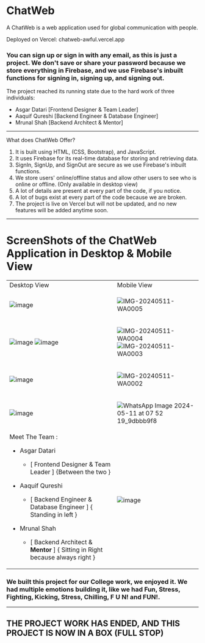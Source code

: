 # ChatWeb
 
A ChatWeb is a web application used for global communication with people.

Deployed on Vercel: chatweb-awful.vercel.app

<h3> You can sign up or sign in with any email, as this is just a project. We don't save or share your password because we store everything in Firebase, and we use Firebase's inbuilt functions for signing in, signing up, and signing out. </h3>

The project reached its running state due to the hard work of three individuals:

   * Asgar Datari [Frontend Designer & Team Leader]
   * Aaquif Qureshi [Backend Engineer & Database Engineer]
   * Mrunal Shah [Backend Architect & Mentor]

----
What does ChatWeb Offer?
 
 1. It is built using HTML, (CSS, Bootstrap), and JavaScript.
 2. It uses Firebase for its real-time database for storing and retrieving data.
 3. SignIn, SignUp, and SignOut are secure as we use Firebase's inbuilt functions.
 4. We store users' online/offline status and allow other users to see who is online or offline. (Only available in desktop view)
 5. A lot of details are present at every part of the code, if you notice.
 6. A lot of bugs exist at every part of the code because we are broken.
 7. The project is live on Vercel but will not be updated, and no new features will be added anytime soon.
----

# ScreenShots of the ChatWeb Application in Desktop & Mobile View
<table>
  <tr>
   <td> Desktop View </td>
   <td> Mobile View </td>  
 </tr>

 <tr>
  <td> 
  
   ![image](https://github.com/AsgarDatari/ChatWeb/assets/108453611/0ce95556-fb91-4d11-878f-9493377874c5) 
  
  </td>

  <td>

   ![IMG-20240511-WA0005](https://github.com/AsgarDatari/ChatWeb/assets/108453611/a68d9464-88e4-41fc-b738-aea6b7b6e640)

   
  </td>
 </tr>

 <tr>
   <td>
    
   ![image](https://github.com/AsgarDatari/ChatWeb/assets/108453611/459b8b9b-879f-428f-9242-a96f624419eb)
   ![image](https://github.com/AsgarDatari/ChatWeb/assets/108453611/4c1c39a0-f41f-4f06-a668-2f00fd5cf2bb)
    
   </td>

   <td>
    
   ![IMG-20240511-WA0004](https://github.com/AsgarDatari/ChatWeb/assets/108453611/f7f1cd9d-3f78-4a89-9dd5-34e8ae769dad)
   ![IMG-20240511-WA0003](https://github.com/AsgarDatari/ChatWeb/assets/108453611/6ff28413-7b39-41ed-8a57-633787b8ceeb)

   </td>
 </tr>

 <tr>
   <td>
    
   ![image](https://github.com/AsgarDatari/ChatWeb/assets/108453611/a28ca2c2-4721-4539-ae95-8f405c87ebb5)
    
   </td>
   <td>

   ![IMG-20240511-WA0002](https://github.com/AsgarDatari/ChatWeb/assets/108453611/bee1bf35-dddb-445c-8824-b3e1e2465cee)

   </td>
 </tr>

<tr>
 <td>
  
   ![image](https://github.com/AsgarDatari/ChatWeb/assets/108453611/222254f8-3ea1-44c2-bda9-dc73ef678e2f)
  
 </td>
 <td>

  ![WhatsApp Image 2024-05-11 at 07 52 19_9dbbb9f8](https://github.com/AsgarDatari/ChatWeb/assets/108453611/9ab55497-e346-4405-b005-7600a95d399a)

  
 </td>
</tr>

<tr>
 <td> 
   Meet The Team :
   
  * Asgar Datari
     * [ Frontend Designer & Team Leader ] {Between the two }
  
  * Aaquif Qureshi
     * [ Backend Engineer & Database Engineer ] { Standing in left }
  
  * Mrunal Shah
     * [ Backend Architect & <b> Mentor </b>] { Sitting in Right because always right }
 </td>
 <td>
  
  ![image](https://github.com/AsgarDatari/ChatWeb/assets/108453611/7ae5261b-6ce2-4166-a974-8aaa5f058c03)
 
 </td>
</tr>
 
</table>


### We built this project for our College work, we enjoyed it. We had multiple emotions building it, like we had Fun, Stress, Fighting, Kicking, Stress, Chilling, F U N! and FUN!. 

----
## THE PROJECT WORK HAS ENDED, AND THIS PROJECT IS NOW IN A BOX (FULL STOP)
